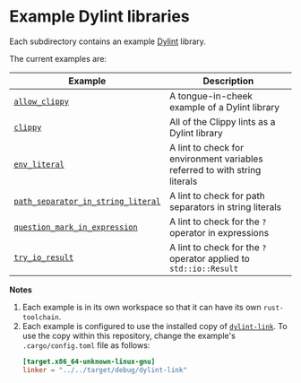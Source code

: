 # Example Dylint libraries

Each subdirectory contains an example [Dylint](https://github.com/trailofbits/dylint) library.

The current examples are:

| Example                                                                  | Description                                                                |
| ------------------------------------------------------------------------ | -------------------------------------------------------------------------- |
| [`allow_clippy`](./allow_clippy)                                         | A tongue-in-cheek example of a Dylint library                              |
| [`clippy`](./clippy)                                                     | All of the Clippy lints as a Dylint library                                |
| [`env_literal`](./env_literal)                                           | A lint to check for environment variables referred to with string literals |
| [`path_separator_in_string_literal`](./path_separator_in_string_literal) | A lint to check for path separators in string literals                     |
| [`question_mark_in_expression`](./question_mark_in_expression)           | A lint to check for the `?` operator in expressions                        |
| [`try_io_result`](./try_io_result)                                       | A lint to check for the `?` operator applied to `std::io::Result`          |

**Notes**

1. Each example is in its own workspace so that it can have its own `rust-toolchain`.
2. Each example is configured to use the installed copy of [`dylint-link`](../dylint-link). To use the copy within this repository, change the example's `.cargo/config.toml` file as follows:
   ```toml
   [target.x86_64-unknown-linux-gnu]
   linker = "../../target/debug/dylint-link"
   ```
